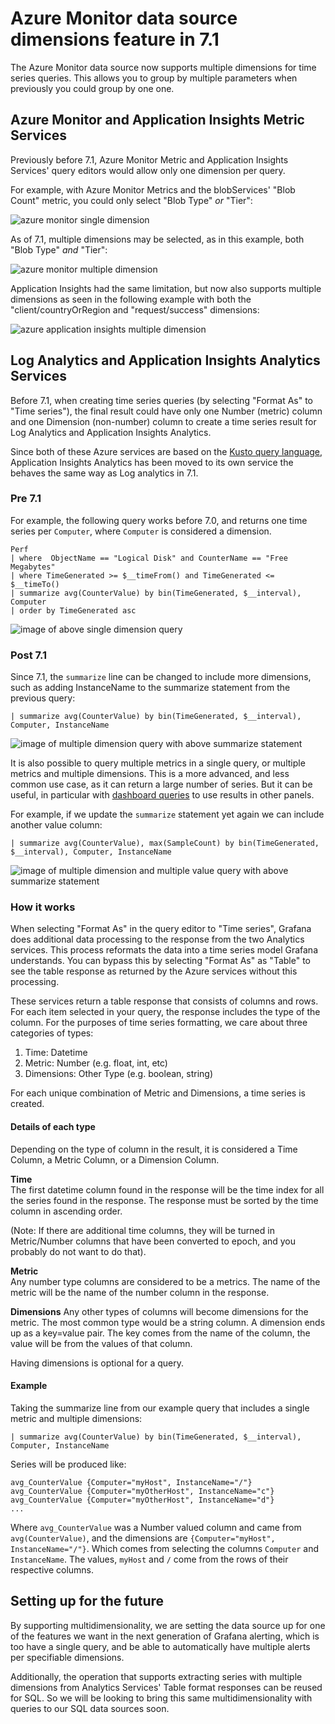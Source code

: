# Azure Monitor data source dimensions feature in 7.1

The Azure Monitor data source now supports multiple dimensions for time series queries. This allows you to group by multiple parameters when previously you could group by one one.

## Azure Monitor and Application Insights Metric Services

Previously before 7.1, Azure Monitor Metric and Application Insights Services' query editors would allow only one dimension per query.

For example, with Azure Monitor Metrics and the blobServices' "Blob Count" metric, you could only select "Blob Type" _or_ "Tier":

![azure monitor single dimension](azure_mon_single_dim.png)

As of 7.1, multiple dimensions may be selected, as in this example, both "Blob Type" _and_ "Tier":

![azure monitor multiple dimension](azure_mon_multi_dim.png)

Application Insights had the same limitation, but now also supports multiple dimensions as seen in the following example with both the "client/countryOrRegion and "request/success" dimensions:

![azure application insights multiple dimension](azure_ai_multi_dim.png)

## Log Analytics and Application Insights Analytics Services

Before 7.1, when creating time series queries (by selecting "Format As" to "Time series"), the final result could have only one Number (metric) column and one Dimension (non-number) column to create a time series result for Log Analytics and Application Insights Analytics.

Since both of these Azure services are based on the [Kusto query language](https://docs.microsoft.com/en-us/azure/data-explorer/kusto/query/), Application Insights Analytics has been moved to its own service the behaves the same way as Log analytics in 7.1.

### Pre 7.1

For example, the following query works before 7.0, and returns one time series per `Computer`, where `Computer` is considered a dimension.

```kusto
Perf
| where  ObjectName == "Logical Disk" and CounterName == "Free Megabytes"
| where TimeGenerated >= $__timeFrom() and TimeGenerated <= $__timeTo()
| summarize avg(CounterValue) by bin(TimeGenerated, $__interval), Computer
| order by TimeGenerated asc
```

![image of above single dimension query](azure_log_single_dim.png)

### Post 7.1

Since 7.1, the `summarize` line can be changed to include more dimensions, such as adding InstanceName to the summarize statement from the previous query:

```kusto
| summarize avg(CounterValue) by bin(TimeGenerated, $__interval), Computer, InstanceName
```

![image of multiple dimension query with above summarize statement](azure_log_multi_dim.png)

It is also possible to query multiple metrics in a single query, or multiple metrics and multiple dimensions. This is a more advanced, and less common use case, as it can return a large number of series. But it can be useful, in particular with [dashboard queries](https://grafana.com/docs/grafana/latest/panels/queries/#data-source-selector) to use results in other panels.

For example, if we update the `summarize` statement yet again we can include another value column:

```kusto
| summarize avg(CounterValue), max(SampleCount) by bin(TimeGenerated, $__interval), Computer, InstanceName
```

![image of multiple dimension and multiple value query with above summarize statement](azure_log_multi_dim_multi_val.png)

### How it works

When selecting "Format As" in the query editor to "Time series", Grafana does additional data processing to the response from the two Analytics services. This process reformats the data into a time series model Grafana understands. You can bypass this by selecting "Format As" as "Table" to see the table response as returned by the Azure services without this processing.

These services return a table response that consists of columns and rows. For each item selected in your query, the response includes the type of the column. For the purposes of time series formatting, we care about three categories of types:

 1. Time: Datetime
 2. Metric: Number (e.g. float, int, etc)
 3. Dimensions: Other Type (e.g. boolean, string)

For each unique combination of Metric and Dimensions, a time series is created.

#### Details of each type

Depending on the type of column in the result, it is considered a Time Column, a Metric Column, or a Dimension Column.

**Time**  
The first datetime column found in the response will be the time index for all the series found in the response. The response must be sorted by the time column in ascending order.

(Note: If there are additional time columns, they will be turned in Metric/Number columns that have been converted to epoch, and you probably do not want to do that).

**Metric**  
Any number type columns are considered to be a metrics. The name of the metric will be the name of the number column in the response.

**Dimensions**
Any other types of columns will become dimensions for the metric. The most common type would be a string column. A dimension ends up as a key=value pair. The key comes from the name of the column, the value will be from the values of that column.

Having dimensions is optional for a query.

#### Example

Taking the summarize line from our example query that includes a single metric and multiple dimensions:

```kusto
| summarize avg(CounterValue) by bin(TimeGenerated, $__interval), Computer, InstanceName
```

Series will be produced like:

```text
avg_CounterValue {Computer="myHost", InstanceName="/"}
avg_CounterValue {Computer="myOtherHost", InstanceName="c"}
avg_CounterValue {Computer="myOtherHost", InstanceName="d"}
...
```

Where `avg_CounterValue` was a Number valued column and came from `avg(CounterValue)`, and the dimensions are `{Computer="myHost", InstanceName="/"}`. Which comes from selecting the columns `Computer` and `InstanceName`. The values, `myHost` and `/` come from the rows of their respective columns.

## Setting up for the future

By supporting multidimensionality, we are setting the data source up for one of the features we want in the next generation of Grafana alerting, which is too have a single query, and be able to automatically have multiple alerts per specifiable dimensions.

Additionally, the operation that supports extracting series with multiple dimensions from Analytics Services' Table format responses can be reused for SQL. So we will be looking to bring this same multidimensionality with queries to our SQL data sources soon.
